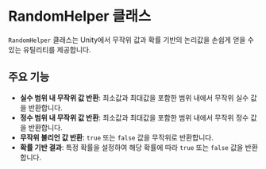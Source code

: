 # RandomHelper 클래스

`RandomHelper` 클래스는 Unity에서 무작위 값과 확률 기반의 논리값을 손쉽게 얻을 수 있는 유틸리티를 제공합니다.

## 주요 기능
- **실수 범위 내 무작위 값 반환**: 최소값과 최대값을 포함한 범위 내에서 무작위 실수 값을 반환합니다.
- **정수 범위 내 무작위 값 반환**: 최소값과 최대값을 포함한 범위 내에서 무작위 정수 값을 반환합니다.
- **무작위 불리언 값 반환**: `true` 또는 `false` 값을 무작위로 반환합니다.
- **확률 기반 결과**: 특정 확률을 설정하여 해당 확률에 따라 `true` 또는 `false` 값을 반환합니다.